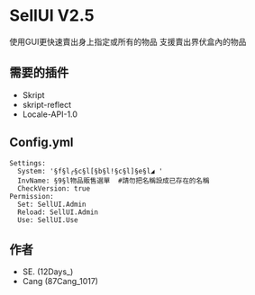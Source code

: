 SellUI V2.5
===
使用GUI更快速賣出身上指定或所有的物品
支援賣出界伏盒內的物品

需要的插件
---
+ Skript
+ skript-reflect
+ Locale-API-1.0

Config.yml
--- 
```
Settings:
  System: '§f§l╭§c§l[§b§l!§c§l]§e§l◢ ' 
  InvName: §9§l物品販售選單  #請勿把名稱設成已存在的名稱
  CheckVersion: true
Permission:
  Set: SellUI.Admin
  Reload: SellUI.Admin
  Use: SellUI.Use
```

作者
---
+ SE. (12Days_)
+ Cang (87Cang_1017)
